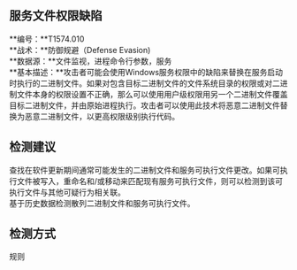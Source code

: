 ## 服务文件权限缺陷  
**编号：**T1574.010  
**战术：**防御规避（Defense Evasion)  
**数据源：**文件监视，进程命令行参数，服务  
**基本描述：**攻击者可能会使用Windows服务权限中的缺陷来替换​​在服务启动时执行的二进制文件。如果对包含目标二进制文件的文件系统目录的权限或对二进制文件本身的权限设置不正确，那么可以使用用户级权限用另一个二进制文件覆盖目标二进制文件，并由原始进程执行。攻击者可以使用此技术将恶意二进制文件替换为恶意二进制文件，以更高权限级别执行代码。  
## 检测建议  
查找在软件更新期间通常可能发生的二进制文件和服务可执行文件更改。如果可执行文件被写入，重命名和/或移动来匹配现有服务可执行文件，则可以检测到该可执行文件与其他可疑行为相关联。  
基于历史数据检测散列二进制文件和服务可执行文件。  
## 检测方式  
规则